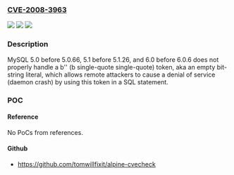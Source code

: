 ### [CVE-2008-3963](https://cve.mitre.org/cgi-bin/cvename.cgi?name=CVE-2008-3963)
![](https://img.shields.io/static/v1?label=Product&message=n%2Fa&color=blue)
![](https://img.shields.io/static/v1?label=Version&message=n%2Fa&color=blue)
![](https://img.shields.io/static/v1?label=Vulnerability&message=n%2Fa&color=brighgreen)

### Description

MySQL 5.0 before 5.0.66, 5.1 before 5.1.26, and 6.0 before 6.0.6 does not properly handle a b'' (b single-quote single-quote) token, aka an empty bit-string literal, which allows remote attackers to cause a denial of service (daemon crash) by using this token in a SQL statement.

### POC

#### Reference
No PoCs from references.

#### Github
- https://github.com/tomwillfixit/alpine-cvecheck

